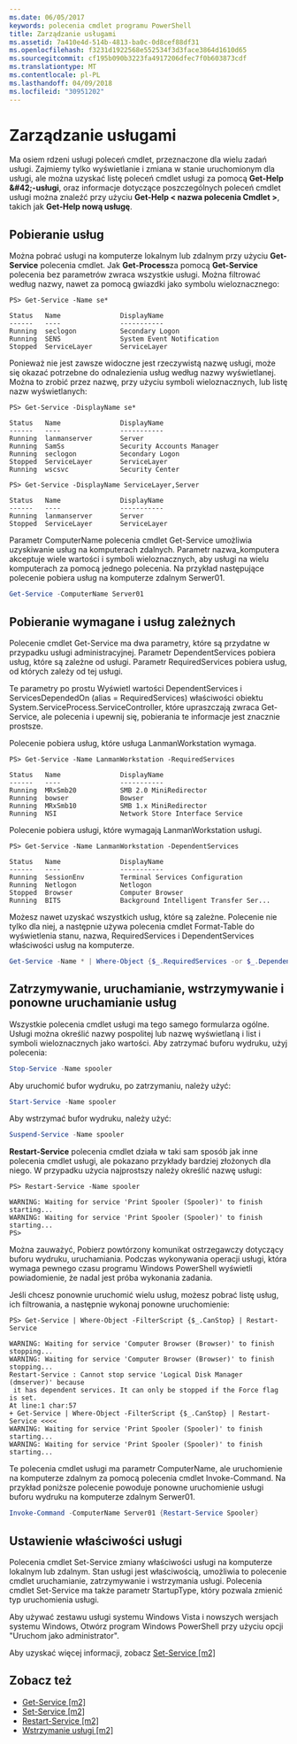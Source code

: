 ```yaml
---
ms.date: 06/05/2017
keywords: polecenia cmdlet programu PowerShell
title: Zarządzanie usługami
ms.assetid: 7a410e4d-514b-4813-ba0c-0d8cef88df31
ms.openlocfilehash: f3231d1922568e552534f3d3face3864d1610d65
ms.sourcegitcommit: cf195b090b3223fa4917206dfec7f0b603873cdf
ms.translationtype: MT
ms.contentlocale: pl-PL
ms.lasthandoff: 04/09/2018
ms.locfileid: "30951202"
---
```

# <a name="managing-services"></a>Zarządzanie usługami

Ma osiem rdzeni usługi poleceń cmdlet, przeznaczone dla wielu zadań usługi. Zajmiemy tylko wyświetlanie i zmiana w stanie uruchomionym dla usługi, ale można uzyskać listę poleceń cmdlet usługi za pomocą **Get-Help \&#42;-usługi**, oraz informacje dotyczące poszczególnych poleceń cmdlet usługi można znaleźć przy użyciu **Get-Help < nazwa polecenia Cmdlet >**, takich jak **Get-Help nową usługę**.

## <a name="getting-services"></a>Pobieranie usług

Można pobrać usługi na komputerze lokalnym lub zdalnym przy użyciu **Get-Service** polecenia cmdlet. Jak **Get-Process**za pomocą **Get-Service** polecenia bez parametrów zwraca wszystkie usługi. Można filtrować według nazwy, nawet za pomocą gwiazdki jako symbolu wieloznacznego:

```
PS> Get-Service -Name se*

Status   Name               DisplayName
------   ----               -----------
Running  seclogon           Secondary Logon
Running  SENS               System Event Notification
Stopped  ServiceLayer       ServiceLayer
```

Ponieważ nie jest zawsze widoczne jest rzeczywistą nazwę usługi, może się okazać potrzebne do odnalezienia usług według nazwy wyświetlanej. Można to zrobić przez nazwę, przy użyciu symboli wieloznacznych, lub listę nazw wyświetlanych:

```
PS> Get-Service -DisplayName se*

Status   Name               DisplayName
------   ----               -----------
Running  lanmanserver       Server
Running  SamSs              Security Accounts Manager
Running  seclogon           Secondary Logon
Stopped  ServiceLayer       ServiceLayer
Running  wscsvc             Security Center

PS> Get-Service -DisplayName ServiceLayer,Server

Status   Name               DisplayName
------   ----               -----------
Running  lanmanserver       Server
Stopped  ServiceLayer       ServiceLayer
```

Parametr ComputerName polecenia cmdlet Get-Service umożliwia uzyskiwanie usług na komputerach zdalnych. Parametr nazwa_komputera akceptuje wiele wartości i symboli wieloznacznych, aby usługi na wielu komputerach za pomocą jednego polecenia. Na przykład następujące polecenie pobiera usług na komputerze zdalnym Serwer01.

```powershell
Get-Service -ComputerName Server01
```

## <a name="getting-required-and-dependent-services"></a>Pobieranie wymagane i usług zależnych

Polecenie cmdlet Get-Service ma dwa parametry, które są przydatne w przypadku usługi administracyjnej. Parametr DependentServices pobiera usług, które są zależne od usługi. Parametr RequiredServices pobiera usług, od których zależy od tej usługi.

Te parametry po prostu Wyświetl wartości DependentServices i ServicesDependedOn (alias = RequiredServices) właściwości obiektu System.ServiceProcess.ServiceController, które upraszczają zwraca Get-Service, ale polecenia i upewnij się, pobierania te informacje jest znacznie prostsze.

Polecenie pobiera usług, które usługa LanmanWorkstation wymaga.

```
PS> Get-Service -Name LanmanWorkstation -RequiredServices

Status   Name               DisplayName
------   ----               -----------
Running  MRxSmb20           SMB 2.0 MiniRedirector
Running  bowser             Bowser
Running  MRxSmb10           SMB 1.x MiniRedirector
Running  NSI                Network Store Interface Service
```

Polecenie pobiera usługi, które wymagają LanmanWorkstation usługi.

```
PS> Get-Service -Name LanmanWorkstation -DependentServices

Status   Name               DisplayName
------   ----               -----------
Running  SessionEnv         Terminal Services Configuration
Running  Netlogon           Netlogon
Stopped  Browser            Computer Browser
Running  BITS               Background Intelligent Transfer Ser...
```

Możesz nawet uzyskać wszystkich usług, które są zależne. Polecenie nie tylko dla niej, a następnie używa polecenia cmdlet Format-Table do wyświetlenia stanu, nazwa, RequiredServices i DependentServices właściwości usług na komputerze.

```powershell
Get-Service -Name * | Where-Object {$_.RequiredServices -or $_.DependentServices} | Format-Table -Property Status, Name, RequiredServices, DependentServices -auto
```

## <a name="stopping-starting-suspending-and-restarting-services"></a>Zatrzymywanie, uruchamianie, wstrzymywanie i ponowne uruchamianie usług
Wszystkie polecenia cmdlet usługi ma tego samego formularza ogólne. Usługi można określić nazwy pospolitej lub nazwę wyświetlaną i list i symboli wieloznacznych jako wartości. Aby zatrzymać buforu wydruku, użyj polecenia:

```powershell
Stop-Service -Name spooler
```

Aby uruchomić bufor wydruku, po zatrzymaniu, należy użyć:

```powershell
Start-Service -Name spooler
```

Aby wstrzymać bufor wydruku, należy użyć:

```powershell
Suspend-Service -Name spooler
```

**Restart-Service** polecenia cmdlet działa w taki sam sposób jak inne polecenia cmdlet usługi, ale pokazano przykłady bardziej złożonych dla niego. W przypadku użycia najprostszy należy określić nazwę usługi:

```
PS> Restart-Service -Name spooler

WARNING: Waiting for service 'Print Spooler (Spooler)' to finish starting...
WARNING: Waiting for service 'Print Spooler (Spooler)' to finish starting...
PS>
```

Można zauważyć, Pobierz powtórzony komunikat ostrzegawczy dotyczący buforu wydruku, uruchamiania. Podczas wykonywania operacji usługi, która wymaga pewnego czasu programu Windows PowerShell wyświetli powiadomienie, że nadal jest próba wykonania zadania.

Jeśli chcesz ponownie uruchomić wielu usług, możesz pobrać listę usług, ich filtrowania, a następnie wykonaj ponowne uruchomienie:

```
PS> Get-Service | Where-Object -FilterScript {$_.CanStop} | Restart-Service

WARNING: Waiting for service 'Computer Browser (Browser)' to finish stopping...
WARNING: Waiting for service 'Computer Browser (Browser)' to finish stopping...
Restart-Service : Cannot stop service 'Logical Disk Manager (dmserver)' because
 it has dependent services. It can only be stopped if the Force flag is set.
At line:1 char:57
+ Get-Service | Where-Object -FilterScript {$_.CanStop} | Restart-Service <<<<
WARNING: Waiting for service 'Print Spooler (Spooler)' to finish starting...
WARNING: Waiting for service 'Print Spooler (Spooler)' to finish starting...
```

Te polecenia cmdlet usługi ma parametr ComputerName, ale uruchomienie na komputerze zdalnym za pomocą polecenia cmdlet Invoke-Command. Na przykład poniższe polecenie powoduje ponowne uruchomienie usługi buforu wydruku na komputerze zdalnym Serwer01.

```powershell
Invoke-Command -ComputerName Server01 {Restart-Service Spooler}
```

## <a name="setting-service-properties"></a>Ustawienie właściwości usługi

Polecenia cmdlet Set-Service zmiany właściwości usługi na komputerze lokalnym lub zdalnym. Stan usługi jest właściwością, umożliwia to polecenie cmdlet uruchamianie, zatrzymywanie i wstrzymania usługi. Polecenia cmdlet Set-Service ma także parametr StartupType, który pozwala zmienić typ uruchomienia usługi.

Aby używać zestawu usługi systemu Windows Vista i nowszych wersjach systemu Windows, Otwórz program Windows PowerShell przy użyciu opcji "Uruchom jako administrator".

Aby uzyskać więcej informacji, zobacz [Set-Service [m2]](https://technet.microsoft.com/library/b71e29ed-372b-4e32-a4b7-5eb6216e56c3)

## <a name="see-also"></a>Zobacz też

- [Get-Service [m2]](https://technet.microsoft.com/en-us/library/0a09cb22-0a1c-4a79-9851-4e53075f9cf6)
- [Set-Service [m2]](https://technet.microsoft.com/library/b71e29ed-372b-4e32-a4b7-5eb6216e56c3)
- [Restart-Service [m2]](https://technet.microsoft.com/en-us/library/45acf50d-2277-4523-baf7-ce7ced977d0f)
- [Wstrzymanie usługi [m2]](https://technet.microsoft.com/en-us/library/c8492b87-0e21-4faf-8054-3c83c2ec2826)
